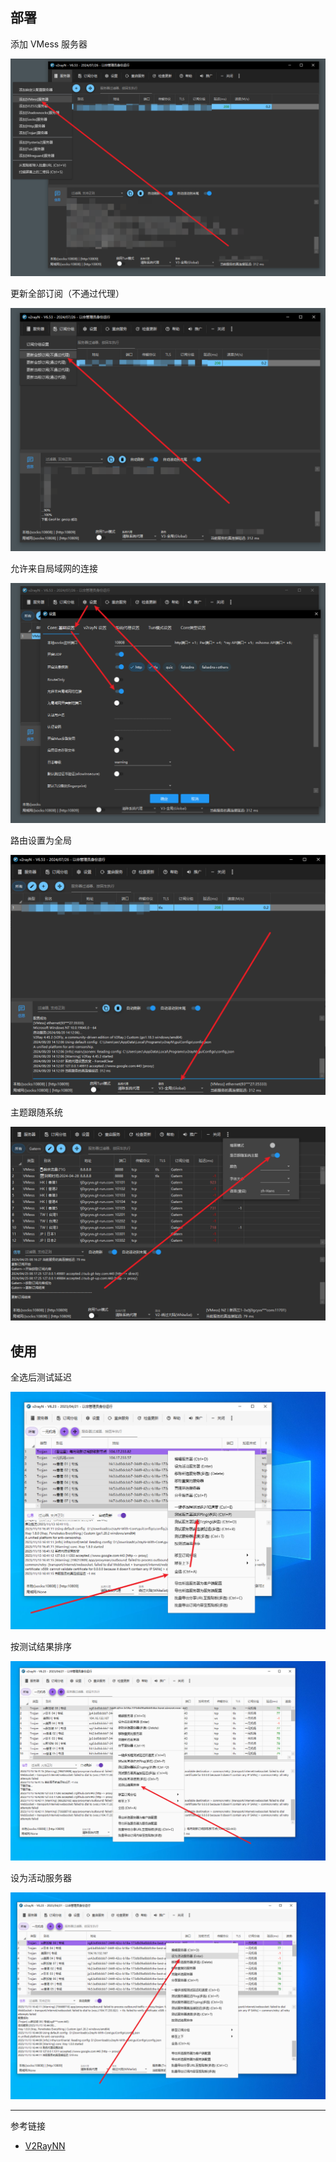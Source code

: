 ## 部署

添加 VMess 服务器

![添加 VMess 服务器](./../../../../../images/V2RayN/%E6%B7%BB%E5%8A%A0%20VMess%20%E6%9C%8D%E5%8A%A1%E5%99%A8.png)

更新全部订阅（不通过代理）

![更新全部订阅（不通过代理）](./../../../../../images/V2RayN/%E6%9B%B4%E6%96%B0%E5%85%A8%E9%83%A8%E8%AE%A2%E9%98%85%EF%BC%88%E4%B8%8D%E9%80%9A%E8%BF%87%E4%BB%A3%E7%90%86%EF%BC%89.png)

允许来自局域网的连接

![允许来自局域网的连接](./../../../../../images/V2RayN/%E5%85%81%E8%AE%B8%E6%9D%A5%E8%87%AA%E5%B1%80%E5%9F%9F%E7%BD%91%E7%9A%84%E8%BF%9E%E6%8E%A5.png)

路由设置为全局

![路由设置为全局](./../../../../../images/V2RayN/%E8%B7%AF%E7%94%B1%E8%AE%BE%E7%BD%AE%E4%B8%BA%E5%85%A8%E5%B1%80.png)

主题跟随系统

![主题跟随系统](./../../../../../images/V2RayN/%E4%B8%BB%E9%A2%98%E8%B7%9F%E9%9A%8F%E7%B3%BB%E7%BB%9F.png)

## 使用

全选后测试延迟

![全选后测试延迟](./../../../../../images/V2RayN/%E5%85%A8%E9%80%89%E5%90%8E%E6%B5%8B%E8%AF%95%E5%BB%B6%E8%BF%9F.png)

按测试结果排序

![按测试结果排序](./../../../../../images/V2RayN/%E6%8C%89%E6%B5%8B%E8%AF%95%E7%BB%93%E6%9E%9C%E6%8E%92%E5%BA%8F.png)

设为活动服务器

![设为活动服务器](./../../../../../images/V2RayN/%E8%AE%BE%E4%B8%BA%E6%B4%BB%E5%8A%A8%E6%9C%8D%E5%8A%A1%E5%99%A8.png)

---

参考链接

- [V2RayNN](https://github.com/2dust/V2RayNN)